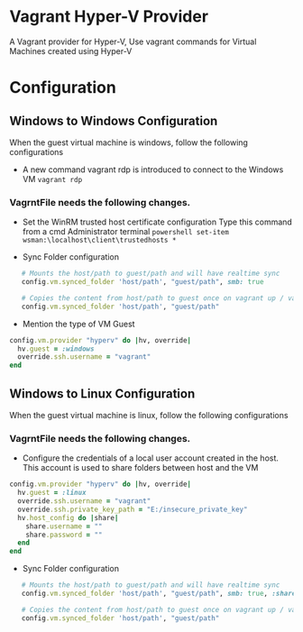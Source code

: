 # Vagrant Hyper-V Provider
A Vagrant provider for Hyper-V, Use vagrant commands for Virtual Machines created using Hyper-V

# Configuration

## Windows to Windows Configuration
When the guest virtual machine is windows, follow the following configurations

* A new command vagrant rdp is introduced to connect to the Windows VM
` vagrant rdp `

### VagrntFile needs the following changes.

- Set the WinRM trusted host certificate configuration
Type this command from a cmd Administrator terminal
`powershell set-item wsman:\localhost\client\trustedhosts *`

- Sync Folder configuration

```ruby
   # Mounts the host/path to guest/path and will have realtime sync
   config.vm.synced_folder 'host/path', "guest/path", smb: true

   # Copies the content from host/path to guest once on vagrant up / vagrant reload
   config.vm.synced_folder 'host/path', "guest/path"
```
- Mention the type of VM Guest

```ruby
config.vm.provider "hyperv" do |hv, override|
  hv.guest = :windows
  override.ssh.username = "vagrant"
end
```

## Windows to Linux Configuration
When the guest virtual machine is linux, follow the following configurations
### VagrntFile needs the following changes.


- Configure the credentials of a local user account created in the host.
This account is used to share folders between host and the VM

```ruby
config.vm.provider "hyperv" do |hv, override|
  hv.guest = :linux
  override.ssh.username = "vagrant"
  override.ssh.private_key_path = "E:/insecure_private_key"
  hv.host_config do |share|
    share.username = ""
    share.password = ""
  end
end
```

- Sync Folder configuration

```ruby
   # Mounts the host/path to guest/path and will have realtime sync
   config.vm.synced_folder 'host/path', "guest/path", smb: true, :share_name => unique_share_name

   # Copies the content from host/path to guest once on vagrant up / vagrant reload
   config.vm.synced_folder 'host/path', "guest/path"
```
